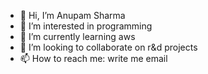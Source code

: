 - 👋 Hi, I’m Anupam Sharma
- 👀 I’m interested in programming
- 🌱 I’m currently learning aws
- 💞️ I’m looking to collaborate on r&d projects
- 📫 How to reach me: write me email

<!---
anu-sharma1587/anu-sharma1587 is a ✨ special ✨ repository because its `README.md` (this file) appears on your GitHub profile.
You can click the Preview link to take a look at your changes.
--->
